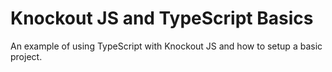 # Knockout JS and TypeScript Basics

An example of using TypeScript with Knockout JS and how to setup a basic project.